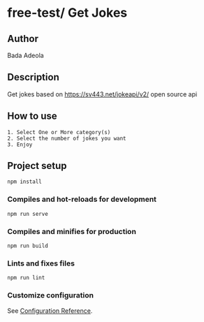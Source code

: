 # free-test/ Get Jokes

## Author

Bada Adeola

## Description

Get jokes based on https://sv443.net/jokeapi/v2/ open source api

## How to use

    1. Select One or More category(s)
    2. Select the number of jokes you want
    3. Enjoy

## Project setup
```
npm install
```

### Compiles and hot-reloads for development
```
npm run serve
```

### Compiles and minifies for production
```
npm run build
```

### Lints and fixes files
```
npm run lint
```

### Customize configuration
See [Configuration Reference](https://cli.vuejs.org/config/).

